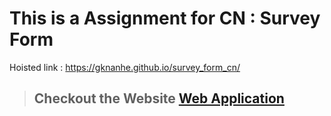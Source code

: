 # This is a Assignment for CN : Survey Form

Hoisted link : https://gknanhe.github.io/survey_form_cn/

> ## Checkout the Website [Web Application](https://gknanhe.github.io/survey_form_cn/)

